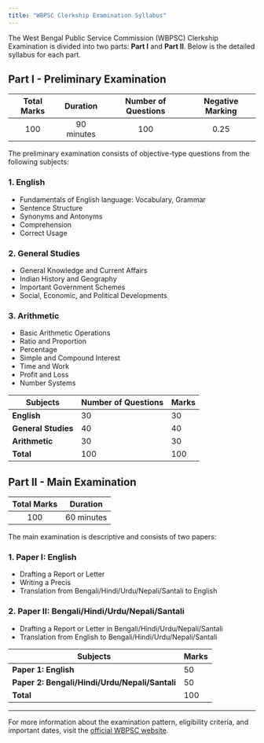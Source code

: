 ```yaml
---
title: "WBPSC Clerkship Examination Syllabus"
---
```


The West Bengal Public Service Commission (WBPSC) Clerkship Examination is divided into two parts: **Part I** and **Part II**. Below is the detailed syllabus for each part.

## Part I - Preliminary Examination

| Total Marks | Duration   | Number of Questions | Negative Marking |
|:-----------:|:----------:|:-------------------:|:----------------:|
| 100         | 90 minutes | 100                 | 0.25             |

The preliminary examination consists of objective-type questions from the following subjects:

### 1. **English**
- Fundamentals of English language: Vocabulary, Grammar
- Sentence Structure
- Synonyms and Antonyms
- Comprehension
- Correct Usage

### 2. **General Studies**
- General Knowledge and Current Affairs
- Indian History and Geography
- Important Government Schemes
- Social, Economic, and Political Developments

### 3. **Arithmetic**
- Basic Arithmetic Operations
- Ratio and Proportion
- Percentage
- Simple and Compound Interest
- Time and Work
- Profit and Loss
- Number Systems

| **Subjects**          | Number of Questions | Marks |
| ----------------------| --------------------|-------|
| **English**           | 30                  | 30    |
| **General Studies**   | 40                  | 40    |
| **Arithmetic**        | 30                  | 30    |
| **Total**             | 100                 | 100   |

## Part II - Main Examination

| Total Marks | Duration   |
|:-----------:|:----------:|
| 100         | 60 minutes | 

The main examination is descriptive and consists of two papers:

### 1. **Paper I: English**
- Drafting a Report or Letter
- Writing a Precis
- Translation from Bengali/Hindi/Urdu/Nepali/Santali to English

### 2. **Paper II: Bengali/Hindi/Urdu/Nepali/Santali**
- Drafting a Report or Letter in Bengali/Hindi/Urdu/Nepali/Santali
- Translation from English to Bengali/Hindi/Urdu/Nepali/Santali

| **Subjects**                                      | Marks |
|---------------------------------------------------|-------|
| **Paper 1: English**                              | 50    |
| **Paper 2: Bengali/Hindi/Urdu/Nepali/Santali**    | 50    |
| **Total**                                         | 100   |

---

For more information about the examination pattern, eligibility criteria, and important dates, visit the [official WBPSC website](https://wbpsc.gov.in).
